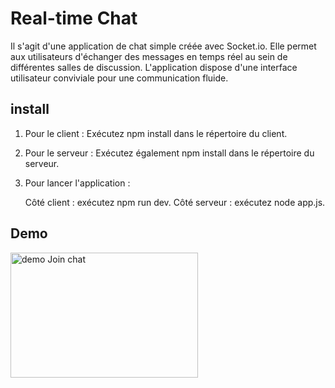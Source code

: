 # Real-time Chat

Il s'agit d'une application de chat simple créée avec Socket.io. Elle permet aux utilisateurs d'échanger des messages en temps réel au sein de différentes salles de discussion. L'application dispose d'une interface utilisateur conviviale pour une communication fluide.


## install


1. Pour le client :
    Exécutez npm install dans le répertoire du client.
2. Pour le serveur :
    Exécutez également npm install dans le répertoire du serveur.
3. Pour lancer l'application :

    Côté client : exécutez npm run dev.
Côté serveur : exécutez node app.js.
## Demo
<img src="/Demo_Join_chat" alt="demo Join chat" width="300" height="200">
